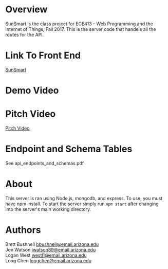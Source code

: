 # Overview
SunSmart is the class project for ECE413 - Web Programming and the Internet of Things, Fall 2017.
This is the server code that handels all the routes for the API.

# Link To Front End
[SunSmart](http://ec2-52-24-65-220.us-west-2.compute.amazonaws.com:3000/signin.html)

# Demo Video

# Pitch Video
[Pitch Video](https://youtu.be/tFbIQvWqfHA)

# Endpoint and Schema Tables
See api_endpoints_and_schemas.pdf

# About
This server is ran using Node.js, mongodb, and express. To use, you must have npm install. To start the server simply run `npm start` after changing into the server's main 
working directory.

# Authors
Brett Bushnell <bbushnell@email.arizona.edu>    
Jon Watson <jwatson89@email.arizona.edu>   
Logan West <westl1@email.arizona.edu>   
Long Chen <longchen@email.arizona.edu>
